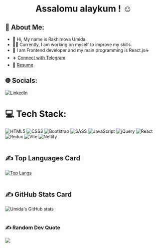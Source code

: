 <h1 align="center"> Assalomu alaykum ! ☺️ </h1>

## 💫 About Me:
- 👋 Hi, My name is Rakhimova Umida.<br> 
- 👨‍💻 Currently, I am working on myself to improve my skills.<br>  
- 👀 I am Frontend developer and my main programming  is React.js☕<br>
- ✈️ [Connect with Telegram](https://t.me/XCBsU)
- 📃 [Resume](https://github.com/binti-jamshidbek/binti-jamshidbek/files/9401810/Rakhimova_Shokhista_Recume.2.pdf,)


## 🌐 Socials:
[![LinkedIn](https://img.shields.io/badge/LinkedIn-%230077B5.svg?logo=linkedin&logoColor=white)](https://www.linkedin.com/in/umida-rakhimova-08b037222/) <br>

# 💻 Tech Stack:
![HTML5](https://img.shields.io/badge/html5-%23E34F26.svg?style=for-the-badge&logo=html5&logoColor=white)
![CSS3](https://img.shields.io/badge/css3-%231572B6.svg?style=for-the-badge&logo=css3&logoColor=white)
![Bootstrap](https://img.shields.io/badge/bootstrap-%23563D7C.svg?style=for-the-badge&logo=bootstrap&logoColor=white)
![SASS](https://img.shields.io/badge/SASS-hotpink.svg?style=for-the-badge&logo=SASS&logoColor=white) 
![JavaScript](https://img.shields.io/badge/javascript-%23323330.svg?style=for-the-badge&logo=javascript&logoColor=%23F7DF1E) 
![jQuery](https://img.shields.io/badge/jquery-%230769AD.svg?style=for-the-badge&logo=jquery&logoColor=white)
![React](https://img.shields.io/badge/react-%2320232a.svg?style=for-the-badge&logo=react&logoColor=%2361DAFB)
 ![Redux](https://img.shields.io/badge/redux-%23593d88.svg?style=for-the-badge&logo=redux&logoColor=white)
 ![Vite](https://img.shields.io/badge/vite-js-%2330333A.svg?style=for-the-badge&logo=vite&logoColor=white)
![Netlify](https://img.shields.io/badge/netlify-%23000000.svg?style=for-the-badge&logo=netlify&logoColor=#00C7B7) <br><br>

## ✍️ Top Languages Card
[![Top Langs](https://github-readme-stats.vercel.app/api/top-langs/?username=UmidaJamshidbekovna&layout=compact)](https://github.com/UmidaJamshidbekovna/github-readme-stats)<br><br>

## ✍️ GitHub Stats Card
![Umida's GitHub stats](https://github-readme-stats.vercel.app/api?username=UmidaJamshidbekovna&show_icons=true&theme=synthwave)<br><br>

### ✍️ Random Dev Quote
![](https://quotes-github-readme.vercel.app/api?type=horizontal&theme=radical)


